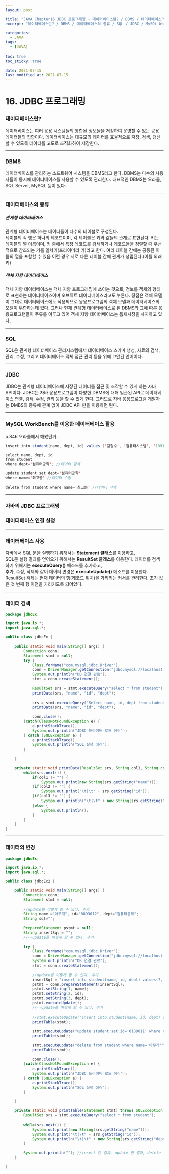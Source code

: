 ```yaml
---
layout: post

title: "JAVA Chapter16 JDBC 프로그래밍 - 데이터베이스란? / DBMS / 데이터베이스의 종류 / SQL / JDBC / MySQL WorkBench를 이용한 데이터베이스 활용 / 데이터베이스 사용 / 데이터 검색 및 변경"
excerpt: "데이터베이스란? / DBMS / 데이터베이스의 종류 / SQL / JDBC / MySQL WorkBench를 이용한 데이터베이스 활용 / 데이터베이스 사용 / 데이터 검색 및 변경"

categories:
  - JAVA
tags:
  - [JAVA]
  
toc: true
toc_sticky: true
 
date: 2021-07-15
last_modified_at: 2021-07-15
---
```


# 16. JDBC 프로그래밍

### 데이터베이스란?

데이터베이스는 여러 응용 시스템들의 통합된 정보들을 저장하여 운영할 수 있는 공용 데이터들의 집합이다. 데이터베이스는 대규모의 데이터를 효율적으로 저장, 검색, 갱신할 수 있도록 데이터를 고도로 조직화하여 저장한다.

---

### DBMS

데이터베이스를 관리하는 소프트웨어 시스템을 DBMS라고 한다. DBMS는 다수의 사용자들이 동시에 데이터베이스를 사용할 수 있도록 관리한다. 대표적인 DBMS는 오라클, SQL Server, MySQL 등이 있다.

---

### 데이터베이스의 종류

##### 관계형 데이터베이스

관계형 데이터베이스는 데이터들이 다수의 테이블로 구성된다.    
테이블의 각 행은 하나의 레코드이며, 각 테이블은 키와 값들의 관계로 표현된다. 키는 테이블의 열 이름이며, 키 중에서 특정 레코드를 검색하거나 레코드들을 정렬할 때 우선적으로 참조되는 키를 일차키(프라이머리 키)라고 한다. 여러 테이블 간에는 공통된 이름의 열을 포함할 수 있음 이런 경우 서로 다른 테이블 간에 관계가 성립된다.(이를 외래키)

##### 객체 지향 데이터베이스

객체 지향 데이터베이스는 객체 지향 프로그래밍에 쓰이는 것으로, 정보를 객체의 형태로 표현하는 데이터베이스이며 오브젝트 데이터베이스라고도 부른다. 장점은 객체 모델이 그대로 데이터베이스에도 적용되므로 응용프로그램의 객체 모델과 데이터베이스의 모델이 부합하는데 있다. 그러나 현재 관계형 데이터베이스로 된 DBMS와 그에 따른 응용프로그램들이 주류를 이루고 있어 객체 지향 데이터베이스는 틈새시장을 차지하고 있다.

---

### SQL

SQL은 관계형 데이터베이스 관리시스템에서 데이터베이스 스키마 생성, 자료의 검색, 관리, 수정, 그리고 데이터베이스 객체 접근 관리 등을 위해 고안된 언어이다.

---

### JDBC

JDBC는 관계형 데이터베이스에 저장된 데이터를 접근 및 조작할 수 있게 하는 자바 API이다. JDBC는 자바 응용프로그램이 다양한 DBMS에 대해 일관된 API로 데이터베이스 연결, 검색, 수정, 관리 등을 할 수 있게 한다. 그러므로 자바 응용프로그램 개발자는 DMBS의 종류에 관계 없이 JDBC API 만을 이용하면 된다.

---

### MySQL WorkBench를 이용한 데이터베이스 활용

p.846 오라클에서 해봤던거..

```java
insert into student(name, dept, id) values ('김철수', '컴퓨터시스템', '1091011'); //레코드 추가
```

```java
select name, dept, id 
from student 
where dept='컴퓨터공학'; //데이터 검색
```

```java
update student set dept='컴퓨터공학'
where name='최고봉' //데이터 수정
```

```java
delete from student where name='최고봉' //데이터 삭제
```

---

### 자바의 JDBC 프로그래밍

### 데이터베이스 연결 설정

---

### 데이터베이스 사용

자바에서 SQL 문을 실행하기 위해서는 **Statement 클래스**를 이용하고,     
SQL문 실행 결과를 얻어오기 위해서는 **ResultSet 클래스**를 이용한다.
데이터를 검색하기 위해서는 **executeQuery()** 메소드를 추가하고,   
추가, 수정, 삭제와 같이 데이터 변경은 **executeUpdate()** 메소드를 이용한다.   
ResultSet 객체는 현재 데이터의 행(레코드 위치)을 가리키는 커서를 관리한다. 초기 값은 첫 번째 행 이전을 가리키도록 되어있다.

---

### 데이터 검색

```java
package jdbcEx;

import java.io.*;
import java.sql.*;

public class jdbcEx {

	public static void main(String[] args) {
		Connection conn;
		Statement stmt = null;
		try {
			Class.forName("com.mysql.jdbc.Driver");			
			conn = DriverManager.getConnection("jdbc:mysql://localhost:3306/sampledb", "root", "1234");
			System.out.println("DB 연결 완료");			
			stmt = conn.createStatement();
			
			ResultSet srs = stmt.executeQuery("select * from student");			
			printData(srs, "name", "id", "dept");
			
			srs = stmt.executeQuery("Select name, id, dept from student where name='이기자'");
			printData(srs, "name", "id", "dept");
			
			conn.close();
		}catch(ClassNotFoundException e) {
			e.printStackTrace();
			System.out.println("JDBC 드라이버 로드 에러");
		} catch (SQLException e) {
			e.printStackTrace();
			System.out.println("SQL 실행 에러");
		}

	}
	
	private static void printData(ResultSet srs, String col1, String col2, String col3) throws SQLException {
		while(srs.next()) {
			if(col1 != "") {
				System.out.print(new String(srs.getString("name")));
			}if(col2 != "") {
				System.out.print("\t|\t" + srs.getString("id"));
			}if(col3 != "") {
				System.out.println("\t|\t" + new String(srs.getString("dept")));
			}else {
				System.out.println();
			}
		}
	}
}
```

---

### 데이터의 변경

```java
package jdbcEx;

import java.io.*;
import java.sql.*;

public class jdbcEx2 {

	public static void main(String[] args) {
		Connection conn;
		Statement stmt = null;
		
		//update를 이렇게 할 수 있다. 추가
		String name ="아무개", id="0893012", dept="컴퓨터공학";
		String sql="";
		
		PreparedStatement pstmt = null;
		String insertSql = "";
		//--update를 이렇게 할 수 있다. 추가
		
		try {
			Class.forName("com.mysql.jdbc.Driver");			
			conn = DriverManager.getConnection("jdbc:mysql://localhost:3306/sampledb", "root", "1234");
			System.out.println("DB 연결 완료");			
			stmt = conn.createStatement();
			
			//update를 이렇게 할 수 있다. 추가
			insertSql = "insert into student(name, id, dept) values(?, ?, ?)";
			pstmt = conn.prepareStatement(insertSql);
			pstmt.setString(1, name);
			pstmt.setString(2, id);
			pstmt.setString(3, dept);
			pstmt.executeUpdate();
			//--update를 이렇게 할 수 있다. 추가
			
			//stmt.executeUpdate("insert into student(name, id, dept) values ('아무개', '0893012', '컴퓨터공학');");
			printTable(stmt);
			
			stmt.executeUpdate("update student set id='0189011' where name='아무개'");			
			printTable(stmt);
			
			stmt.executeUpdate("delete from student where name='아무개'");
			printTable(stmt);
			
			conn.close();
		}catch(ClassNotFoundException e) {
			e.printStackTrace();
			System.out.println("JDBC 드라이버 로드 에러");
		} catch (SQLException e) {
			e.printStackTrace();
			System.out.println("SQL 실행 에러");
		}

	}
	
	private static void printTable(Statement stmt) throws SQLException {
		ResultSet srs = stmt.executeQuery("select * from student");
		
		while(srs.next()) {
			System.out.print(new String(srs.getString("name")));
			System.out.print("\t|\t" + srs.getString("id"));
			System.out.println("\t|\t" + new String(srs.getString("dept")));
		}
		
		System.out.println(""); //insert 한 결과, update 한 결과, delete 한 결과 순으로 출력
	}

}

```